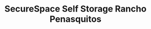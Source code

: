 ---
title: "SecureSpace Self Storage Rancho Penasquitos"
url: /san-diego/securespace-self-storage-rancho-penasquitos/
shop: Mieten
---